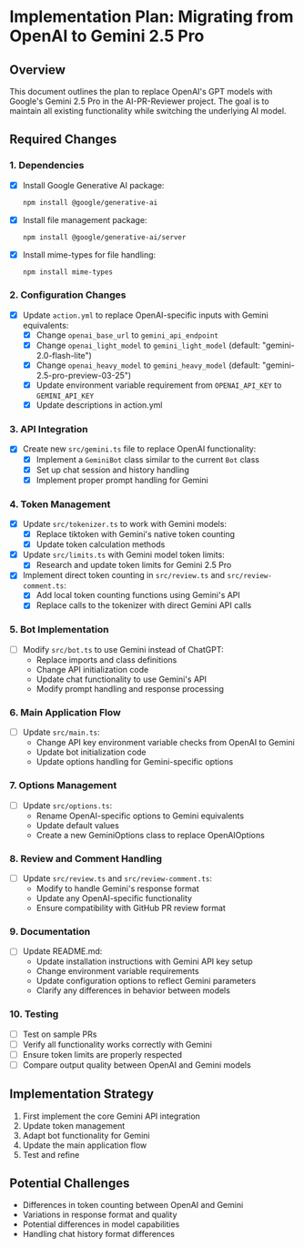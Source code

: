# Implementation Plan: Migrating from OpenAI to Gemini 2.5 Pro

## Overview

This document outlines the plan to replace OpenAI's GPT models with Google's Gemini 2.5 Pro in the AI-PR-Reviewer project. The goal is to maintain all existing functionality while switching the underlying AI model.

## Required Changes

### 1. Dependencies

- [x] Install Google Generative AI package:

  ```bash
  npm install @google/generative-ai
  ```

- [x] Install file management package:

  ```bash
  npm install @google/generative-ai/server
  ```

- [x] Install mime-types for file handling:

  ```bash
  npm install mime-types
  ```

### 2. Configuration Changes

- [x] Update `action.yml` to replace OpenAI-specific inputs with Gemini equivalents:
  - [x] Change `openai_base_url` to `gemini_api_endpoint`
  - [x] Change `openai_light_model` to `gemini_light_model` (default: "gemini-2.0-flash-lite")
  - [x] Change `openai_heavy_model` to `gemini_heavy_model` (default: "gemini-2.5-pro-preview-03-25")
  - [x] Update environment variable requirement from `OPENAI_API_KEY` to `GEMINI_API_KEY`
  - [x] Update descriptions in action.yml

### 3. API Integration

- [x] Create new `src/gemini.ts` file to replace OpenAI functionality:
  - [x] Implement a `GeminiBot` class similar to the current `Bot` class
  - [x] Set up chat session and history handling
  - [x] Implement proper prompt handling for Gemini

### 4. Token Management

- [x] Update `src/tokenizer.ts` to work with Gemini models:
  - [x] Replace tiktoken with Gemini's native token counting
  - [x] Update token calculation methods
- [x] Update `src/limits.ts` with Gemini model token limits:
  - [x] Research and update token limits for Gemini 2.5 Pro
- [x] Implement direct token counting in `src/review.ts` and `src/review-comment.ts`:
  - [x] Add local token counting functions using Gemini's API
  - [x] Replace calls to the tokenizer with direct Gemini API calls

### 5. Bot Implementation

- [ ] Modify `src/bot.ts` to use Gemini instead of ChatGPT:
  - Replace imports and class definitions
  - Change API initialization code
  - Update chat functionality to use Gemini's API
  - Modify prompt handling and response processing

### 6. Main Application Flow

- [ ] Update `src/main.ts`:
  - Change API key environment variable checks from OpenAI to Gemini
  - Update bot initialization code
  - Update options handling for Gemini-specific options

### 7. Options Management

- [ ] Update `src/options.ts`:
  - Rename OpenAI-specific options to Gemini equivalents
  - Update default values
  - Create a new GeminiOptions class to replace OpenAIOptions

### 8. Review and Comment Handling

- [ ] Update `src/review.ts` and `src/review-comment.ts`:
  - Modify to handle Gemini's response format
  - Update any OpenAI-specific functionality
  - Ensure compatibility with GitHub PR review format

### 9. Documentation

- [ ] Update README.md:
  - Update installation instructions with Gemini API key setup
  - Change environment variable requirements
  - Update configuration options to reflect Gemini parameters
  - Clarify any differences in behavior between models

### 10. Testing

- [ ] Test on sample PRs
- [ ] Verify all functionality works correctly with Gemini
- [ ] Ensure token limits are properly respected
- [ ] Compare output quality between OpenAI and Gemini models

## Implementation Strategy

1. First implement the core Gemini API integration
2. Update token management
3. Adapt bot functionality for Gemini
4. Update the main application flow
5. Test and refine

## Potential Challenges

- Differences in token counting between OpenAI and Gemini
- Variations in response format and quality
- Potential differences in model capabilities
- Handling chat history format differences
